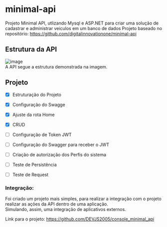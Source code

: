 # minimal-api
Projeto Minimal API, utlizando Mysql e ASP.NET para criar uma solução de cadastrar e administrar veiculos em um banco de dados
Projeto baseado no repositório: https://github.com/digitalinnovationone/minimal-api

## Estrutura da API
![image](https://github.com/user-attachments/assets/ac6998b7-77cb-40fe-ba70-b5a81a9d30d3)
<br/>A API segue a estrutura demonstrada na imagem.

## Projeto
- [x] Estruturação do Projeto 
- [x] Configuração do Swagge
- [x] Ajuste da rota Home
- [x] CRUD
- [ ] Configuração de Token JWT
- [ ] Configuração do Swagger para receber o JWT
- [ ] Criação de autorização dos Perfis do sistema 

- [ ] Teste de Persistência 
- [ ] Teste de Request 

### Integração:
Foi criado um projeto mais simples, para realizar a integração com o projeto realizar as ações da API dentro de uma aplicação.<br/> 
Simulando, assim, uma integração de aplicativos externos.

Link para o projeto: https://github.com/DEVJS2005/console_minimal_api
